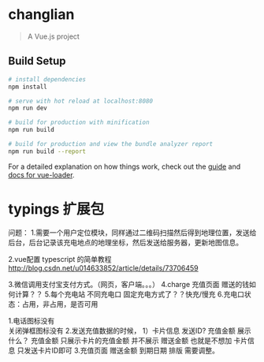 # changlian

> A Vue.js project

## Build Setup

``` bash
# install dependencies
npm install

# serve with hot reload at localhost:8080
npm run dev

# build for production with minification
npm run build

# build for production and view the bundle analyzer report
npm run build --report
```

For a detailed explanation on how things work, check out the [guide](http://vuejs-templates.github.io/webpack/) and [docs for vue-loader](http://vuejs.github.io/vue-loader).

# typings 扩展包 

问题：
1.需要一个用户定位模块，同样通过二维码扫描然后得到地理位置，发送给后台，后台记录该充电地点的地理坐标，然后发送给服务器，更新地图信息。

2.vue配置 typescript 的简单教程
http://blog.csdn.net/u014633852/article/details/73706459

3.微信调用支付宝支付方式。（网页，客户端。。。）
4.charge 充值页面  赠送的钱如何计算？？
5.每个充电站 不同充电口 固定充电方式了？？快充/慢充
6.充电口状态：占用，非占用，是否可用



1.电话图标没有  
  关闭弹框图标没有
2.发送充值数据的时候，
	1）卡片信息 发送ID? 充值金额 展示什么？ 
	充值金额 只展示卡片的充值金额 并不展示 赠送金额  也就是不想加
	卡片信息 只发送卡片ID即可
3.充值页面  赠送金额 到期日期  排版 需要调整。

